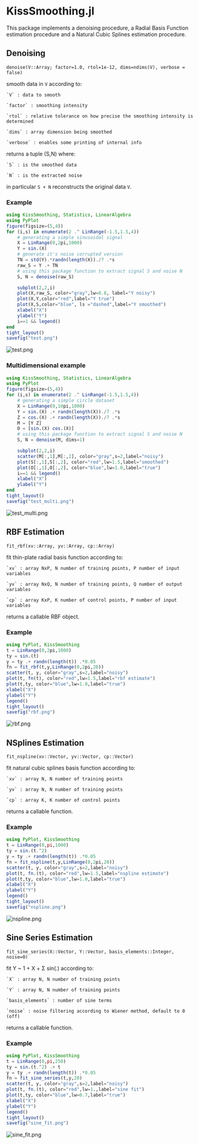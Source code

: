 # KissSmoothing.jl
This package implements a denoising procedure, a Radial Basis Function estimation procedure and a Natural Cubic Splines estimation procedure.

## Denoising

    denoise(V::Array; factor=1.0, rtol=1e-12, dims=ndims(V), verbose = false)

smooth data in `V` according to:

    `V` : data to smooth

    `factor` : smoothing intensity

    `rtol` : relative tolerance on how precise the smoothing intensity is determined

    `dims` : array dimension being smoothed

    `verbose` : enables some printing of internal info

returns a tuple (S,N) where:

    `S` : is the smoothed data

    `N` : is the extracted noise

in particular `S + N` reconstructs the original data `V`.


### Example

```julia
using KissSmoothing, Statistics, LinearAlgebra
using PyPlot
figure(figsize=(5,4))
for (i,s) in enumerate(2 .^ LinRange(-1.5,1.5,4))
    # generating a simple sinusoidal signal
    X = LinRange(0,2pi,1000)
    Y = sin.(X)
    # generate it's noise corrupted version
    TN = std(Y).*randn(length(X))./7 .*s
    raw_S = Y .+ TN
    # using this package function to extract signal S and noise N
    S, N = denoise(raw_S)

    subplot(2,2,i)
    plot(X,raw_S, color="gray",lw=0.8, label="Y noisy")
    plot(X,Y,color="red",label="Y true")
    plot(X,S,color="blue", ls ="dashed",label="Y smoothed")
    xlabel("X")
    ylabel("Y")
    i==1 && legend()
end
tight_layout()
savefig("test.png")
```
![test.png](test.png "Plot of 1D signal smoothing")

### Multidimensional example
```julia
using KissSmoothing, Statistics, LinearAlgebra
using PyPlot
figure(figsize=(5,4))
for (i,s) in enumerate(2 .^ LinRange(-1.5,1.5,4))
    # generating a simple circle dataset
    X = LinRange(0,10pi,1000)
    Y = sin.(X) .+ randn(length(X))./7 .*s
    Z = cos.(X) .+ randn(length(X))./7 .*s
    M = [Y Z]
    O = [sin.(X) cos.(X)]
    # using this package function to extract signal S and noise N
    S, N = denoise(M, dims=1)

    subplot(2,2,i)
    scatter(M[:,1],M[:,2], color="gray",s=2,label="noisy")
    plot(S[:,1],S[:,2], color="red",lw=1.5,label="smoothed")
    plot(O[:,1],O[:,2], color="blue",lw=1.0,label="true")
    i==1 && legend()
    xlabel("X")
    ylabel("Y")
end
tight_layout()
savefig("test_multi.png")
```
![test_multi.png](test_multi.png "Plot of multidim smoothing")

## RBF Estimation

    fit_rbf(xv::Array, yv::Array, cp::Array)

fit thin-plate radial basis function according to:

    `xv` : array NxP, N number of training points, P number of input variables

    `yv` : array NxQ, N number of training points, Q number of output variables

    `cp` : array KxP, K number of control points, P number of input variables

returns a callable RBF object.

### Example

```julia
using PyPlot, KissSmoothing
t = LinRange(0,2pi,1000)
ty = sin.(t)
y = ty .+ randn(length(t)) .*0.05
fn = fit_rbf(t,y,LinRange(0,2pi,20))
scatter(t, y, color="gray",s=2,label="noisy")
plot(t, fn(t), color="red",lw=1.5,label="rbf estimate")
plot(t,ty, color="blue",lw=1.0,label="true")
xlabel("X")
ylabel("Y")
legend()
tight_layout()
savefig("rbf.png")
```
![rbf.png](rbf.png "Plot of rbf estimation")


## NSplines Estimation

    fit_nspline(xv::Vector, yv::Vector, cp::Vector)

fit natural cubic splines basis function according to:

    `xv` : array N, N number of training points

    `yv` : array N, N number of training points

    `cp` : array K, K number of control points

returns a callable function.

### Example

```julia
using PyPlot, KissSmoothing
t = LinRange(0,pi,1000)
ty = sin.(t.^2)
y = ty .+ randn(length(t)) .*0.05
fn = fit_nspline(t,y,LinRange(0,2pi,20))
scatter(t, y, color="gray",s=2,label="noisy")
plot(t, fn.(t), color="red",lw=1.5,label="nspline estimate")
plot(t,ty, color="blue",lw=1.0,label="true")
xlabel("X")
ylabel("Y")
legend()
tight_layout()
savefig("nspline.png")
```
![nspline.png](nspline.png "Plot of NSpline estimation")

## Sine Series Estimation

    fit_sine_series(X::Vector, Y::Vector, basis_elements::Integer, noise=0)

fit Y ~ 1 + X + Σ sin(.) according to:

    `X` : array N, N number of training points

    `Y` : array N, N number of training points

    `basis_elements` : number of sine terms
    
    `noise` : noise filtering according to Wiener method, default to 0 (off)

returns a callable function.

### Example

```julia
using PyPlot, KissSmoothing
t = LinRange(0,pi,250)
ty = sin.(t.^2) .+ t
y = ty .+ randn(length(t)) .*0.05
fn = fit_sine_series(t,y,20)
scatter(t, y, color="gray",s=2,label="noisy")
plot(t, fn.(t), color="red",lw=1.,label="sine fit")
plot(t,ty, color="blue",lw=0.7,label="true")
xlabel("X")
ylabel("Y")
legend()
tight_layout()
savefig("sine_fit.png")
```
![sine_fit.png](nspline.png "Plot of NSpline estimation")
